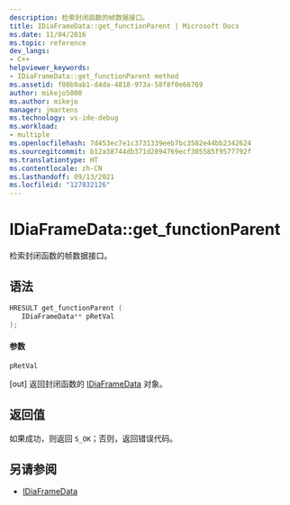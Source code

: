 ```yaml
---
description: 检索封闭函数的帧数据接口。
title: IDiaFrameData::get_functionParent | Microsoft Docs
ms.date: 11/04/2016
ms.topic: reference
dev_langs:
- C++
helpviewer_keywords:
- IDiaFrameData::get_functionParent method
ms.assetid: f00b9ab1-d4da-4818-973a-58f8f0e66769
author: mikejo5000
ms.author: mikejo
manager: jmartens
ms.technology: vs-ide-debug
ms.workload:
- multiple
ms.openlocfilehash: 7d453ec7e1c3731339eeb7bc3582e44bb2342624
ms.sourcegitcommit: b12a38744db371d2894769ecf305585f9577792f
ms.translationtype: HT
ms.contentlocale: zh-CN
ms.lasthandoff: 09/13/2021
ms.locfileid: "127832126"
---
```

# <a name="idiaframedataget_functionparent"></a>IDiaFrameData::get_functionParent
检索封闭函数的帧数据接口。

## <a name="syntax"></a>语法

```C++
HRESULT get_functionParent ( 
   IDiaFrameData** pRetVal
);
```

#### <a name="parameters"></a>参数
 `pRetVal`

[out] 返回封闭函数的 [IDiaFrameData](../../debugger/debug-interface-access/idiaframedata.md) 对象。

## <a name="return-value"></a>返回值
 如果成功，则返回 `S_OK`；否则，返回错误代码。

## <a name="see-also"></a>另请参阅
- [IDiaFrameData](../../debugger/debug-interface-access/idiaframedata.md)
